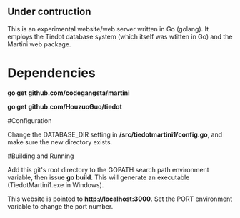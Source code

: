 <h2>Under contruction</h2>
This is an experimental website/web server written in Go (golang). It employs the Tiedot database system (which itself was wtitten in Go) and the Martini web package.

# Dependencies

<b>go get github.com/codegangsta/martini</b>

<b>go get github.com/HouzuoGuo/tiedot</b>

#Configuration

Change the DATABASE_DIR setting in <b>/src/tiedotmartini1/config.go</b>, and make sure the new directory exists.

#Building and Running

Add this git's root directory to the GOPATH search path environment variable, then issue <b>go build</b>. This will generate an executable (TiedotMartini1.exe in Windows).

This website is pointed to <b>http://localhost:3000</b>. Set the PORT environment variable to change the port number.    